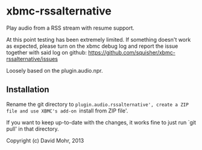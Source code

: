 xbmc-rssalternative
===================

Play audio from a RSS stream with resume support.

At this point testing has been extremely limited. If something doesn't work as
expected, please turn on the xbmc debug log and report the issue together with
said log on github:
  https://github.com/squisher/xbmc-rssalternative/issues

Loosely based on the plugin.audio.npr.


Installation
------------

Rename the git directory to `plugin.audio.rssalternative',
create a ZIP file and use XBMC's add-on `install from ZIP file'.


If you want to keep up-to-date with the changes, it works fine to just run
`git pull' in that directory.


Copyright (c) David Mohr, 2013
